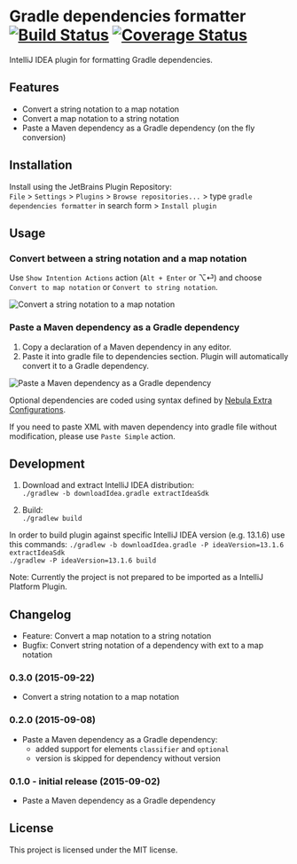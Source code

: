 # Gradle dependencies formatter [![Build Status](https://travis-ci.org/platan/idea-gradle-dependencies-formatter.svg?branch=master)](https://travis-ci.org/platan/idea-gradle-dependencies-formatter) [![Coverage Status](https://coveralls.io/repos/platan/idea-gradle-dependencies-formatter/badge.svg?branch=master&service=github)](https://coveralls.io/github/platan/idea-gradle-dependencies-formatter?branch=master)
IntelliJ IDEA plugin for formatting Gradle dependencies. 

## Features

- Convert a string notation to a map notation
- Convert a map notation to a string notation
- Paste a Maven dependency as a Gradle dependency (on the fly conversion)

## Installation

Install using the JetBrains Plugin Repository:  
`File` > `Settings` > `Plugins` > `Browse repositories...` > type `gradle dependencies formatter` in search form > `Install plugin`

## Usage

### Convert between a string notation and a map notation

Use `Show Intention Actions` action (`Alt + Enter` or ⌥⏎) and choose `Convert to map notation` or `Convert to string notation`.

![Convert a string notation to a map notation](https://raw.githubusercontent.com/platan/idea-gradle-dependencies-formatter/master/readme/to_map_notation.gif)

### Paste a Maven dependency as a Gradle dependency

1. Copy a declaration of a Maven dependency in any editor.
2. Paste it into gradle file to dependencies section. Plugin will automatically convert it to a Gradle dependency.

![Paste a Maven dependency as a Gradle dependency](https://raw.githubusercontent.com/platan/idea-gradle-dependencies-formatter/master/readme/paste.gif)

Optional dependencies are coded using syntax defined by [Nebula Extra Configurations](https://github.com/nebula-plugins/gradle-extra-configurations-plugin/). 

If you need to paste XML with maven dependency into gradle file without modification, please use `Paste Simple` action.

## Development

1. Download and extract IntelliJ IDEA distribution:  
`./gradlew -b downloadIdea.gradle extractIdeaSdk`

1. Build:  
`./gradlew build`

In order to build plugin against specific IntelliJ IDEA version (e.g. 13.1.6) use this commands:
`./gradlew -b downloadIdea.gradle -P ideaVersion=13.1.6 extractIdeaSdk`  
`./gradlew -P ideaVersion=13.1.6 build`

Note: Currently the project is not prepared to be imported as a IntelliJ Platform Plugin.

## Changelog

- Feature: Convert a map notation to a string notation
- Bugfix: Convert string notation of a dependency with ext to a map notation

### 0.3.0 (2015-09-22)
- Convert a string notation to a map notation

### 0.2.0 (2015-09-08)
- Paste a Maven dependency as a Gradle dependency:
    - added support for elements `classifier` and `optional`
    - version is skipped for dependency without version

### 0.1.0 - initial release (2015-09-02)
- Paste a Maven dependency as a Gradle dependency

## License

This project is licensed under the MIT license.
